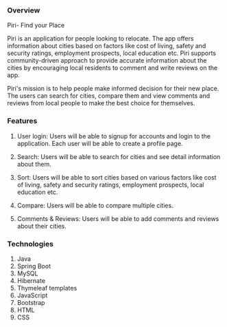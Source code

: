 ### Overview

Piri- Find your Place

Piri is an application for people looking to relocate. The app offers information about cities based on factors like cost of living, safety and security ratings, employment prospects, local education etc. Piri supports community-driven approach to provide accurate information about the cities by encouraging local residents to comment and write reviews on the app.

Piri's mission is to help people make informed decision for their new place. The users can search for cities, compare them and view comments and reviews from local people to make the best choice for themselves. 

### Features

1. User login: Users will be able to signup for accounts and login to the application. Each user will be able to create a profile page.

2. Search: Users will be able to search for cities and see detail information about them.

3. Sort: Users will be able to sort cities based on various factors like cost of living, safety and security ratings, employment prospects, local education etc.

4. Compare: Users will be able to compare multiple cities.

5. Comments & Reviews: Users will be able to add comments and reviews about their cities.

### Technologies

1. Java
2. Spring Boot
3. MySQL
4. Hibernate
5. Thymeleaf templates
6. JavaScript
7. Bootstrap
8. HTML
9. CSS
